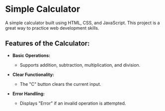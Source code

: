 # Simple Calculator

A simple calculator built using HTML, CSS, and JavaScript.  This project is a great way to practice web development skills.

## Features of the Calculator:

*   **Basic Operations:**

    *   Supports addition, subtraction, multiplication, and division.

*   **Clear Functionality:**

    *   The "C" button clears the current input.

*   **Error Handling:**

    *   Displays "Error" if an invalid operation is attempted.
 

